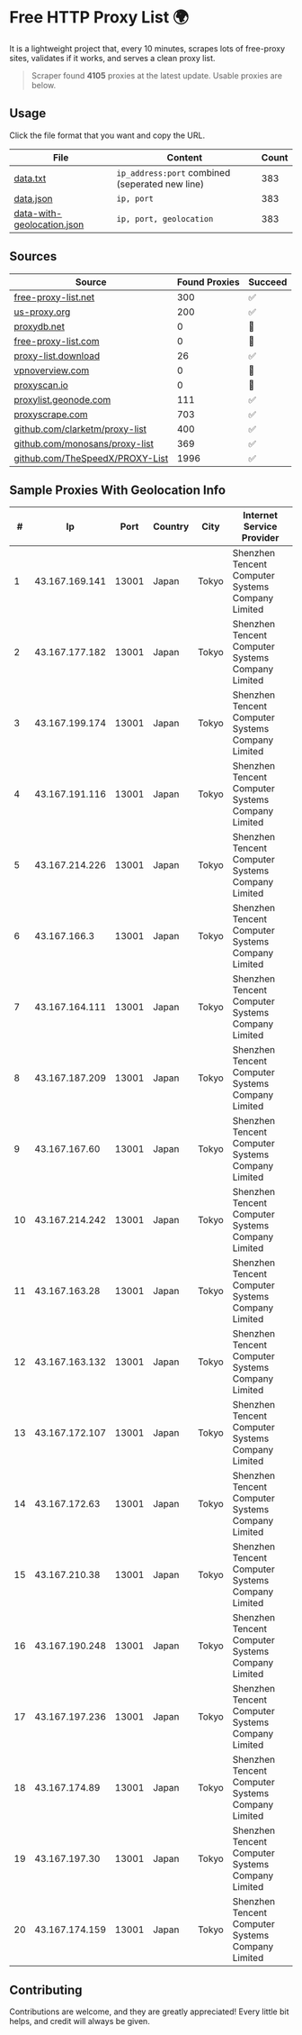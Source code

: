 
# Free HTTP Proxy List 🌍

It is a lightweight project that, every 10 minutes, scrapes lots of free-proxy sites, validates if it works, and serves a clean proxy list.


> Scraper found **4105** proxies at the latest update. Usable proxies are below.

## Usage

Click the file format that you want and copy the URL.


|File|Content|Count|
|----|-------|-----|
|[data.txt](https://raw.githubusercontent.com/themiralay/Proxy-List-World/master/data.txt)|`ip_address:port` combined (seperated new line)|383|
|[data.json](https://raw.githubusercontent.com/themiralay/Proxy-List-World/master/data.json)|`ip, port`|383|
|[data-with-geolocation.json](https://raw.githubusercontent.com/themiralay/Proxy-List-World/master/data-with-geolocation.json)|`ip, port, geolocation`|383|

## Sources

|Source|Found Proxies|Succeed|
|------|-------------|-------|
|[free-proxy-list.net](https://free-proxy-list.net)|300|✅|
|[us-proxy.org](https://www.us-proxy.org)|200|✅|
|[proxydb.net](http://proxydb.net)|0|🚫|
|[free-proxy-list.com](https://free-proxy-list.com/?page=&port=&type%5B%5D=http&type%5B%5D=https&up_time=0&search=Search)|0|🚫|
|[proxy-list.download](https://www.proxy-list.download/HTTP)|26|✅|
|[vpnoverview.com](https://vpnoverview.com/privacy/anonymous-browsing/free-proxy-servers)|0|🚫|
|[proxyscan.io](https://www.proxyscan.io)|0|🚫|
|[proxylist.geonode.com](https://proxylist.geonode.com/api/proxy-list?limit=300&page=1&sort_by=lastChecked&sort_type=desc&protocols=http,https)|111|✅|
|[proxyscrape.com](https://api.proxyscrape.com/v2/?request=displayproxies&protocol=http&timeout=10000&country=all&ssl=all&anonymity=all)|703|✅|
|[github.com/clarketm/proxy-list](https://raw.githubusercontent.com/clarketm/proxy-list/master/proxy-list-raw.txt)|400|✅|
|[github.com/monosans/proxy-list](https://raw.githubusercontent.com/monosans/proxy-list/main/proxies/http.txt)|369|✅|
|[github.com/TheSpeedX/PROXY-List](https://raw.githubusercontent.com/TheSpeedX/PROXY-List/master/http.txt)|1996|✅|


## Sample Proxies With Geolocation Info

|#|Ip|Port|Country|City|Internet Service Provider|
|-|--|----|-------|----|-------------------------|
|1|43.167.169.141|13001|Japan|Tokyo|Shenzhen Tencent Computer Systems Company Limited|
|2|43.167.177.182|13001|Japan|Tokyo|Shenzhen Tencent Computer Systems Company Limited|
|3|43.167.199.174|13001|Japan|Tokyo|Shenzhen Tencent Computer Systems Company Limited|
|4|43.167.191.116|13001|Japan|Tokyo|Shenzhen Tencent Computer Systems Company Limited|
|5|43.167.214.226|13001|Japan|Tokyo|Shenzhen Tencent Computer Systems Company Limited|
|6|43.167.166.3|13001|Japan|Tokyo|Shenzhen Tencent Computer Systems Company Limited|
|7|43.167.164.111|13001|Japan|Tokyo|Shenzhen Tencent Computer Systems Company Limited|
|8|43.167.187.209|13001|Japan|Tokyo|Shenzhen Tencent Computer Systems Company Limited|
|9|43.167.167.60|13001|Japan|Tokyo|Shenzhen Tencent Computer Systems Company Limited|
|10|43.167.214.242|13001|Japan|Tokyo|Shenzhen Tencent Computer Systems Company Limited|
|11|43.167.163.28|13001|Japan|Tokyo|Shenzhen Tencent Computer Systems Company Limited|
|12|43.167.163.132|13001|Japan|Tokyo|Shenzhen Tencent Computer Systems Company Limited|
|13|43.167.172.107|13001|Japan|Tokyo|Shenzhen Tencent Computer Systems Company Limited|
|14|43.167.172.63|13001|Japan|Tokyo|Shenzhen Tencent Computer Systems Company Limited|
|15|43.167.210.38|13001|Japan|Tokyo|Shenzhen Tencent Computer Systems Company Limited|
|16|43.167.190.248|13001|Japan|Tokyo|Shenzhen Tencent Computer Systems Company Limited|
|17|43.167.197.236|13001|Japan|Tokyo|Shenzhen Tencent Computer Systems Company Limited|
|18|43.167.174.89|13001|Japan|Tokyo|Shenzhen Tencent Computer Systems Company Limited|
|19|43.167.197.30|13001|Japan|Tokyo|Shenzhen Tencent Computer Systems Company Limited|
|20|43.167.174.159|13001|Japan|Tokyo|Shenzhen Tencent Computer Systems Company Limited|



## Contributing

Contributions are welcome, and they are greatly appreciated! Every
little bit helps, and credit will always be given.


